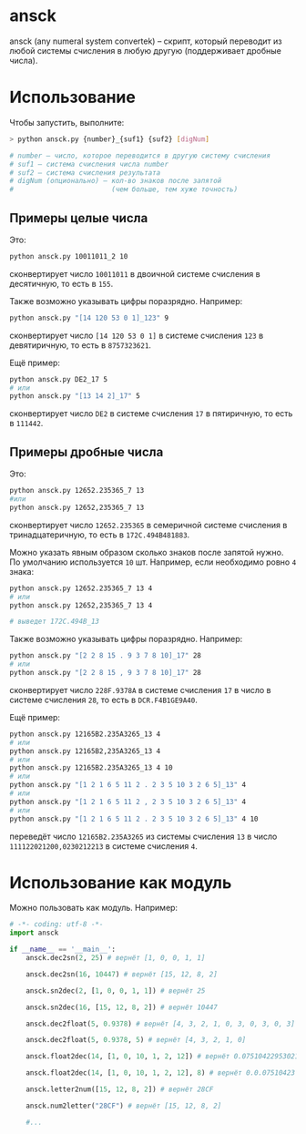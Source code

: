 # ansck

ansck (any numeral system convertek) – скрипт, который переводит из любой системы счисления в любую другую (поддерживает дробные числа).

# Использование

Чтобы запустить, выполните:

``` bash
> python ansck.py {number}_{suf1} {suf2} [digNum]

# number – число, которое переводится в другую систему счисления
# suf1 – система счисления числа number
# suf2 – система счисления результата
# digNum (опционально) – кол-во знаков после запятой 
#                        (чем больше, тем хуже точность)
```

## Примеры целые числа

Это:

``` bash
python ansck.py 10011011_2 10
```

сконвертирует число `10011011` в двоичной системе счисления в десятичную, то есть в `155`.

Также возможно указывать цифры поразрядно. Например:

``` bash
python ansck.py "[14 120 53 0 1]_123" 9
```

сконвертирует число `[14 120 53 0 1]` в системе счисления `123` в девятиричную, то есть в `8757323621`.

Ещё пример:

``` bash
python ansck.py DE2_17 5
# или
python ansck.py "[13 14 2]_17" 5
```

сконвертирует число `DE2` в системе счисления `17` в пятиричную, то есть в `111442`.

## Примеры дробные числа

Это:

``` bash
python ansck.py 12652.235365_7 13
#или
python ansck.py 12652,235365_7 13
```

сконвертирует число `12652.235365` в семеричной системе счисления в тринадцатеричную, то есть в `172C.494B481883`.

Можно указать явным образом сколько знаков после запятой нужно. По умолчанию используется `10` шт. Например, если необходимо ровно `4` знака:

``` bash
python ansck.py 12652.235365_7 13 4
# или
python ansck.py 12652,235365_7 13 4

# выведет 172C.494B_13
```

Также возможно указывать цифры поразрядно. Например:

``` bash
python ansck.py "[2 2 8 15 . 9 3 7 8 10]_17" 28
# или
python ansck.py "[2 2 8 15 , 9 3 7 8 10]_17" 28
```

сконвертирует число `228F.9378A` в системе счисления `17` в число в системе счисления `28`, то есть в `DCR.F4B1GE9A40`.

Ещё пример:

``` bash
python ansck.py 12165B2.235A3265_13 4
# или
python ansck.py 12165B2,235A3265_13 4
# или
python ansck.py 12165B2.235A3265_13 4 10
# или
python ansck.py "[1 2 1 6 5 11 2 . 2 3 5 10 3 2 6 5]_13" 4
# или
python ansck.py "[1 2 1 6 5 11 2 , 2 3 5 10 3 2 6 5]_13" 4
# или
python ansck.py "[1 2 1 6 5 11 2 . 2 3 5 10 3 2 6 5]_13" 4 10
```

переведёт число `12165B2.235A3265` из системы счисления `13` в число `111122021200,0230212213` в системе счисления `4`.

# Использование как модуль

Можно пользовать как модуль. Например:

``` python
# -*- coding: utf-8 -*-
import ansck

if __name__ == '__main__':
    ansck.dec2sn(2, 25) # вернёт [1, 0, 0, 1, 1]

    ansck.dec2sn(16, 10447) # вернёт [15, 12, 8, 2]

    ansck.sn2dec(2, [1, 0, 0, 1, 1]) # вернёт 25

    ansck.sn2dec(16, [15, 12, 8, 2]) # вернёт 10447

    ansck.dec2float(5, 0.9378) # вернёт [4, 3, 2, 1, 0, 3, 0, 3, 0, 3]

    ansck.dec2float(5, 0.9378, 5) # вернёт [4, 3, 2, 1, 0]

    ansck.float2dec(14, [1, 0, 10, 1, 2, 12]) # вернёт 0.07510422953021276

    ansck.float2dec(14, [1, 0, 10, 1, 2, 12], 8) # вернёт 0.0.07510423

    ansck.letter2num([15, 12, 8, 2]) # вернёт 28CF

    ansck.num2letter("28CF") # вернёт [15, 12, 8, 2]

    #...
```